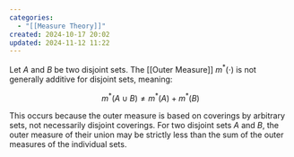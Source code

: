 ```yaml
---
categories:
  - "[[Measure Theory]]"
created: 2024-10-17 20:02
updated: 2024-11-12 11:22
---
```

Let $A$ and $B$ be two disjoint sets. The [[Outer Measure]] $m^*(\cdot)$ is not generally additive for disjoint sets, meaning:

$$
m^*(A \cup B) \neq m^*(A) + m^*(B)
$$

This occurs because the outer measure is based on coverings by arbitrary sets, not necessarily disjoint coverings. For two disjoint sets $A$ and $B$, the outer measure of their union may be strictly less than the sum of the outer measures of the individual sets.